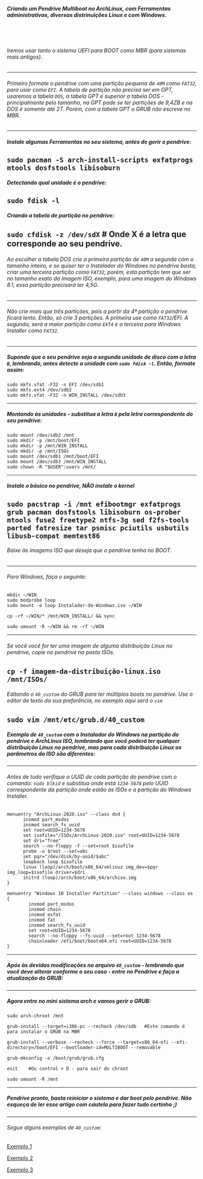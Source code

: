 ##### Criando um Pendrive Multiboot no ArchLinux, com Ferramentas administrativas, diversas distrinuições Linux e com Windows.
<br/>
<br/>

###### Iremos usar tanto o sistema UEFI para BOOT como MBR (para sistemas mais antigos).
----
###### Primeiro formate o pendrive com uma partição pequena de `40M` como `FAT32`, para usar como `EFI`. A tabela de partição não precisa ser em GPT, usaremos a tabela `DOS`, a tabela GPT é superior a tabela DOS - principalmente pelo tamanho, na GPT pode se ter partições de 9,4ZB e na DOS é somente até 2T. Porém, com a tabela GPT o GRUB não escreve no MBR.
----
##### Instale algumas Ferramentas no seu sistema, antes de gerir o pendrive:
`sudo pacman -S arch-install-scripts exfatprogs mtools dosfstools libisoburn`
----
##### Detectando qual unidade é o pendrive:
`sudo fdisk -l`
----
##### Criando a tabela de partição no pendrive:
`sudo cfdisk -z /dev/sdX` # Onde X é a letra que corresponde ao seu pendrive.
----
###### Ao escolher a tabela DOS crie a primeira partição de `40M` a segunda com o tamanho inteiro, e se quiser ter o Instalador do Windows no pendrive basta, criar uma terceira partição como `FAT32`, porém, esta partição tem que ser no tamanho exato da imagem ISO, exemplo, para uma imagem do Windows 8.1, essa partição precisará ter 4,5G.
----
###### Não crie mais que três partições, pois a partir da 4ª partição o pendrive ficará lento. Então, só crie 3 partições. A primeira use como `FAT32`/EFI. A segunda, será a maior partição como `EXT4` e a terceira para Windows Installer como `FAT32`.
----
##### Supondo que o seu pendrive seja a segunda unidade de disco com a letra `B`, lembrando, antes detecte a unidade com `sudo fdisk -l`. Então, formate assim:
```
sudo mkfs.vfat -F32 -n EFI /dev/sdb1
sudo mkfs.ext4 /dev/sdb2
sudo mkfs.vfat -F32 -n WIN_INSTALL /dev/sdb3
```
----
##### Montando às unidades - substitua a letra `B` pela letra correspondente do seu pendrive:
```
sudo mount /dev/sdb2 /mnt
sudo mkdir -p /mnt/boot/EFI
sudo mkdir -p /mnt/WIN_INSTALL
sudo mkdir -p /mnt/ISOs
sudo mount /dev/sdb1 /mnt/boot/EFI
sudo mount /dev/sdb3 /mnt/WIN_INSTALL
sudo chown -R "$USER":users /mnt/
```
----
##### Instale o básico no pendrive, NÂO instale o kernel
`sudo pacstrap -i /mnt efibootmgr exfatprogs grub pacman dosfstools libisoburn os-prober mtools fuse2 freetype2 ntfs-3g sed f2fs-tools parted fatresize tar psmisc pciutils usbutils libusb-compat memtest86`
----
###### Baixe às imagems ISO que deseja que o pendrive tenha no BOOT.
----
###### Para Windows, faça o seguinte:
```
mkdir ~/WIN
sudo modprobe loop
sudo mount -o loop Instalador-do-Windows.iso ~/WIN

cp -rf ~/WIN/* /mnt/WIN_INSTALL/ && sync

sudo umount -R ~/WIN && rm -rf ~/WIN
```
----
###### Se você você for ter uma imagem de alguma distribuição Linux no pendrive, copie no pendrive na pasta ISOs.
`cp -f imagem-da-distribuição-linux.iso /mnt/ISOs/`
----
###### Editando o `40_custom` do GRUB para ter múltiplos boots no pendrive. Use o editor de texto da sua preferência, no exemplo aqui será o `vim`

`sudo vim /mnt/etc/grub.d/40_custom`
----
##### Exemplo de `40_custom` com o Instalador do Windows na partição do pendrive e ArchLinux ISO, lembrando que você poderá ter qualquer distribuição Linux no pendrive, mas para cada distribuição Linux os parâmetros da ISO são diferentes:
----
###### Antes de tudo verifique o UUID de cada partição do pendrive com o comando: `sudo blkid` e substitua onde está `1234-5678` pelo UUID correspondente da partição onde estão às ISOs e a partição do Windows Installer.

```
menuentry "ArchLinux-2020.iso" --class dvd {
      insmod part_msdos
      insmod search_fs_uuid
      set root=UUID=1234-5678
      set isofile="/ISOs/ArchLinux-2020.iso" root=UUID=1234-5678
      set dri="free"
      search --no-floppy -f --set=root $isofile
      probe -u $root --set=abc
      set pqr="/dev/disk/by-uuid/$abc"
      loopback loop $isofile
      linux (loop)/arch/boot/x86_64/vmlinuz img_dev=$pqr img_loop=$isofile driver=$dri
      initrd (loop)/arch/boot/x86_64/archiso.img
}

menuentry "Windows 10 Installer Partition" --class windows --class os {
        insmod part_msdos
        insmod chain
        insmod exfat
        insmod fat
        insmod search_fs_uuid
        set root=UUID=1234-5678
        search --no-floppy --fs-uuid --set=root 1234-5678
        chainloader /efi/boot/bootx64.efi root=UUID=1234-5678
}
```
----
##### Após às devidas modificações no arquivo `40_custom` - lembrando que você deve alterar conforme o seu caso - entre no Pendrive e faça a atualização do GRUB:
----
##### Agora entre no mini sistema arch e vamos gerir o GRUB:
```
sudo arch-chroot /mnt

grub-install --target=i386-pc --recheck /dev/sdb   #Este comando é para instalar o GRUB na MBR

grub-install --verbose --recheck --force --target=x86_64-efi --efi-directory=/boot/EFI --bootloader-id=MULTIBOOT --removable

grub-mkconfig -o /boot/grub/grub.cfg

exit    #Ou control + D - para sair do chroot

sudo umount -R /mnt
```
----
##### Pendrive pronto, basta reiniciar o sistema e dar boot pelo pendrive. Não esqueça de ler esse artigo com cautela para fazer tudo certinho ;)
----
###### Segue alguns exemplos de `40_custom`:
[Exemplo 1](https://github.com/felipefacundes/MultiBoot/blob/main/40_custom)

[Exemplo 2](https://github.com/felipefacundes/MultiBoot/blob/main/exemplos/40_custom.exemplo.2)

[Exemplo 3](https://github.com/felipefacundes/MultiBoot/blob/main/exemplos/40_custom.exemplo.3.diversos)
